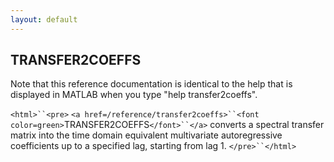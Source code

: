 ```yaml
---
layout: default
---
```


##  TRANSFER2COEFFS

Note that this reference documentation is identical to the help that is displayed in MATLAB when you type "help transfer2coeffs".

`<html>``<pre>`
    `<a href=/reference/transfer2coeffs>``<font color=green>`TRANSFER2COEFFS`</font>``</a>` converts a spectral transfer matrix into the time domain equivalent
    multivariate autoregressive coefficients up to a specified lag, starting from lag
    1.
`</pre>``</html>`

